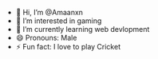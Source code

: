 - 👋 Hi, I’m @Amaanxn
- 👀 I’m interested in gaming
- 🌱 I’m currently learning web devlopment
- 😄 Pronouns: Male
- ⚡ Fun fact: I love to play Cricket

<!---
Amaanxn/Amaanxn is a ✨ special ✨ repository because its `README.md` (this file) appears on your GitHub profile.
You can click the Preview link to take a look at your changes.
--->
